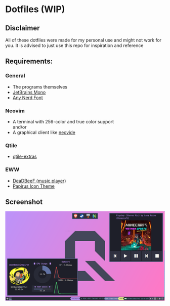 # Dotfiles (WIP)

## Disclaimer

All of these dotfiles were made for my personal use and might not work for you. It is advised to just use this repo for inspiration and reference

## Requirements:

### General

- The programs themselves  
- [JetBrains Mono](https://github.com/JetBrains/JetBrainsMono)  
- [Any Nerd Font](https://nerdfonts.com/font-downloads)  

### Neovim

- A terminal with 256-color and true color support  
 and/or
- A graphical client like [neovide](Https://github.com/neovide/neovide)

### Qtile  

- [qtile-extras](https://github.com/elParaguayo/qtile-extras)  

### EWW  

- [DeaDBeeF (music player)](github.com/DeaDBeeF-Player/deadbeef)
- [Papirus Icon Theme](https://github.com/PapirusDevelopmentTeam/papirus-icon-theme)

## Screenshot

![Screenshot](Screenshot_20221215_214515.png "Screenshot")
